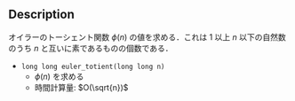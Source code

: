 ## Description

オイラーのトーシェント関数 $\phi(n)$ の値を求める．これは $1$ 以上 $n$ 以下の自然数のうち $n$ と互いに素であるものの個数である．

- `long long euler_totient(long long n)`
    - $\phi(n)$ を求める
    - 時間計算量: $O(\sqrt{n})$